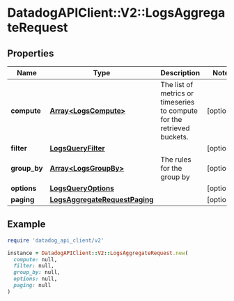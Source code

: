 # DatadogAPIClient::V2::LogsAggregateRequest

## Properties

| Name | Type | Description | Notes |
| ---- | ---- | ----------- | ----- |
| **compute** | [**Array&lt;LogsCompute&gt;**](LogsCompute.md) | The list of metrics or timeseries to compute for the retrieved buckets. | [optional] |
| **filter** | [**LogsQueryFilter**](LogsQueryFilter.md) |  | [optional] |
| **group_by** | [**Array&lt;LogsGroupBy&gt;**](LogsGroupBy.md) | The rules for the group by | [optional] |
| **options** | [**LogsQueryOptions**](LogsQueryOptions.md) |  | [optional] |
| **paging** | [**LogsAggregateRequestPaging**](LogsAggregateRequestPaging.md) |  | [optional] |

## Example

```ruby
require 'datadog_api_client/v2'

instance = DatadogAPIClient::V2::LogsAggregateRequest.new(
  compute: null,
  filter: null,
  group_by: null,
  options: null,
  paging: null
)
```

